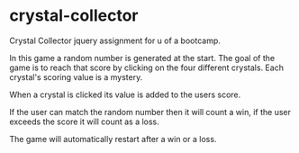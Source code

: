 # crystal-collector
Crystal Collector jquery assignment for u of a bootcamp.

In this game a random number is generated at the start.
The goal of the game is to reach that score by clicking on the four different crystals. Each crystal's scoring value is a mystery.

When a crystal is clicked its value is added to the users score.

If the user can match the random number then it will count a win, if the user exceeds the score it will count as a loss.

The game will automatically restart after a win or a loss.
